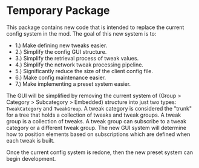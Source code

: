 # Temporary Package

This package contains new code that is intended to replace the current config system in the mod. The goal of this new
system is to:

- 1.) Make defining new tweaks easier.
- 2.) Simplify the config GUI structure.
- 3.) Simplify the retrieval process of tweak values.
- 4.) Simplify the network tweak processing pipeline.
- 5.) Significantly reduce the size of the client config file.
- 6.) Make config maintenance easier.
- 7.) Make implementing a preset system easier.

The GUI will be simplified by removing the current system of (Group > Category > Subcategory > Embedded) structure into
just two types: `TweakCategory` and `TweakGroup`. A tweak category is considered the "trunk" for a tree that holds a
collection of tweaks and tweak groups. A tweak group is a collection of tweaks. A tweak group can subscribe to a tweak
category or a different tweak group. The new GUI system will determine how to position elements based on subscriptions
which are defined when each tweak is built.

Once the current config system is redone, then the new preset system can begin development.